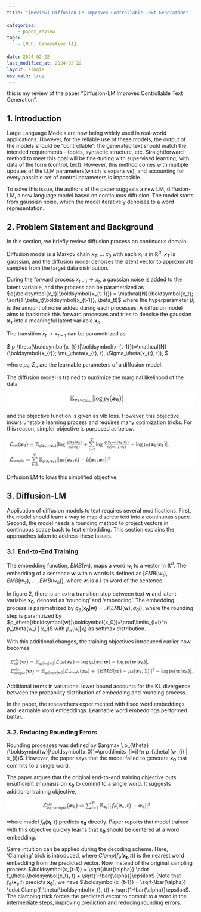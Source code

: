 ```yaml
---
title: "[Review] Diffusion-LM Improves Controllable Text Generation"

categories:
    - paper_review
tags:
    - [NLP, Generative AI]

date: 2024-02-22
last_modified_at: 2024-02-22
layout: single
use_math: true
---
```


this is my review of the paper “Diffusion-LM Improves Controllable Text Generation”. 

## 1. Introduction

Large Language Models are now being widely used in real-world applications. However, for the reliable use of these models, the output of the models should be “controllable”: the generated text should match the intended requirements - topics, syntactic structure, etc. Straightforward method to meet this goal will be fine-tuning with supervised learning, with data of the form (control, text). However, this method comes with multiple updates of the LLM parameters(which is expansive), and accounting for every possible set of control parameters is impossible. 

To solve this issue, the authors of the paper suggests a new LM, diffusion-LM, a new language model based on continuous diffusion. The model starts from gaussian noise, which the model iteratively denoises to a word representation.

## 2. Problem Statement and Background

In this section, we briefly review diffusion process on continuous domain.

Diffusion model is a Markov chain $x_T, ... \ x_0$ with each $x_i$ is in $\mathbb{R} ^ d$. $x_T$ is gaussian, and the diffusion model denoises the latent vector to approximate samples from the target data distribution. 

During the forward process $x_{t-1} \rightarrow x_{t}$, a gaussian noise is added to the latent variable, and the process can be parametrized as $q(\boldsymbol{x_t}|\boldsymbol{x_{t-1}}) = \mathcal{N}(\boldsymbol{x_t}; \sqrt{1-\beta_t}\boldsymbol{x_{t-1}}, \beta_tI)$
where the hyperparameter $\beta_t$ is the amount of noise added during each processes. A diffusion model aims to backtrack this forward processes and tries to denoise the gaussian $\boldsymbol{x_T}$ into a meaningful latent variable $\boldsymbol{x_0}$. 

The transition $x_{t} \rightarrow x_{t-1}$ can be parametrized as 

$
p_\theta(\boldsymbol{x_{t}}|\boldsymbol{x_{t-1}})=\mathcal{N}(\boldsymbol{x_{t}}; \mu_\theta(x_{t}, t), \Sigma_\theta(x_{t}, t)),
$ 

where $\mu_\theta, \Sigma_\theta$ are the learnable parameters of a diffusion model.

The diffusion model is trained to maximize the marginal likelihood of the data 

![likelihood image](/assets/images/log_likelihood.png "log_likelihood")

and the objective function is given as vlb loss. However, this objective incurs unstable learning process and requires many optimization tricks. For this reason, simpler objective is purposed as below.

![training loss image](/assets/images/vlb_simple_loss.png "training loss")

Diffusion LM follows this simplified objective.


## 3. Diffusion-LM

Application of diffusion models to text requires several modifications. First, the model should learn a way to map discrete text into a continuous space. Second, the model needs a rounding method to project vectors in continuous space back to text embedding. This section explains the approaches taken to address these issues. 

### 3.1. End-to-End Training

The embedding function, $EMB(w_i)$, maps a word $w_i$ to a vector in $\mathbb{R}^d$. The embedding of a sentence $\boldsymbol{w}$ with n words is defined as $[EMB(w_1), EMB(w_2), ...\ , EMB(w_n)]$, where $w_i$ is a i-th word of the sentence. 

In figure 2, there is an extra transition step between text $\boldsymbol{w}$ and latent variable $\boldsymbol{x_0}$, denoted as ‘rounding’ and ‘embedding’. 
The embedding process is parametrized by $q_\theta(\boldsymbol{x_0} | \boldsymbol{w}) = \mathcal{N}(EMB(\boldsymbol{w}), \sigma_0I)$, 
where the rounding step is paramtrized by $p_\theta(\boldsymbol{w}|\boldsymbol{x_0})=\prod\limits_{i=i}^n p_\theta(w_i | x_i)$ with $p_\theta (w_i|x_i)$  as softmax distribution.

With this additional changes, the training objectives introduced earlier now becomes

![e2e loss image](/assets/images/e2e_loss.png "e2e loss")

Additional terms in variational lower bound accounts for the KL divergence between the probability distribution of embedding and rounding process. 

In the paper, the researchers experimented with fixed word embeddings and learnable word embeddings. Learnable word embeddings performed better. 

### 3.2. Reducing Rounding Errors

Rounding processes was defined by $argmax \ p_{\theta}(\boldsymbol{w}|\boldsymbol{x_0})=\prod\limits_{i=i}^n p_{\theta}(w_{i} | x_{i})$. 
However, the paper says that the model failed to generate $\boldsymbol{x_0}$ that commits to a single word. 

The paper argues that the original end-to-end training objective puts insufficient emphasis on $\boldsymbol{x_0}$ to commit to a single word. 
It suggests additional training objective, 

![new loss image](/assets/images/new_loss.png "new loss")

where model $f_\theta(\boldsymbol{x_t}, t)$ predicts $\boldsymbol{x_0}$ directly. 
Paper reports that model trained with this objective quickly learns that $\boldsymbol{x_0}$ should be centered at a word embedding. 

Same intuition can be applied during the decoding scheme. Here, ‘Clamping’ trick is introduced, where $Clamp(f_\theta(\boldsymbol{x_t}, t))$ is the nearest word embedding from the predicted vector. 
Now, instead of the original sampling process $\boldsymbol{x_{t-1}} = \sqrt{\bar{\alpha}} \cdot f_\theta(\boldsymbol{x_t}, t) + \sqrt{1-\bar{\alpha}}\epsilon$ (Note that $f_\theta(\boldsymbol{x_t}, t)$ predicts $\boldsymbol{x_0}$), we have $\boldsymbol{x_{t-1}} = \sqrt{\bar{\alpha}} \cdot Clamp(f_\theta(\boldsymbol{x_t}, t)) + \sqrt{1-\bar{\alpha}}\epsilon$. The clamping trick forces the predicted vector to commit to a word in the intermediate steps, improving prediction and reducing rounding errors.
